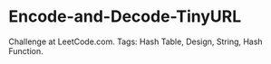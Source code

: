 # Encode-and-Decode-TinyURL
Challenge at LeetCode.com. Tags: Hash Table, Design, String, Hash Function.
